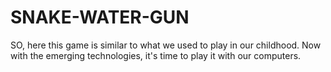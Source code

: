 # SNAKE-WATER-GUN
SO, here this game is similar to what we used to play in our childhood. Now with the emerging technologies, it's time to play it with our computers.

